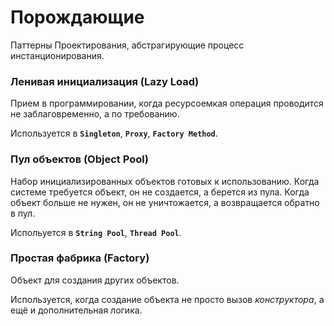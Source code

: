 # Порождающие
Паттерны Проектирования, абстрагирующие процесс инстанционирования. 

### Ленивая инициализация (Lazy Load) 
Прием в программировании, когда ресурсоемкая операция проводится не заблаговременно, а по требованию.  

Используется в **`Singleton`**, **`Proxy`**, **`Factory Method`**. 

### Пул объектов (Object Pool)
Набор инициализированных объектов готовых к использованию. Когда системе требуется объект, он не создается, а берется из пула. Когда объект больше не нужен, он не уничтожается, а возвращается обратно в пул. 

Испольуется в **`String Pool`**, **`Thread Pool`**. 

### Простая фабрика (Factory) 
Объект для создания других объектов.  

Используется, когда создание объекта не просто вызов *конструктора*, а ещё и дополнительная логика.  